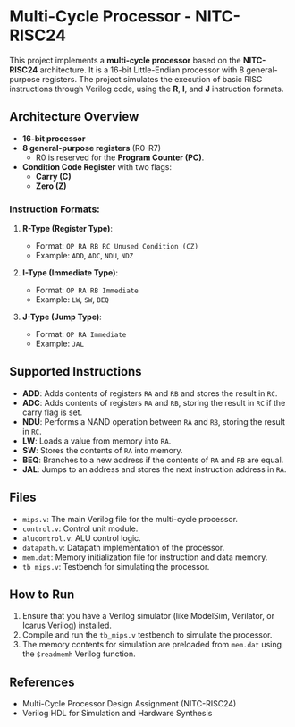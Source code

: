 # Multi-Cycle Processor - NITC-RISC24

This project implements a **multi-cycle processor** based on the **NITC-RISC24** architecture. It is a 16-bit Little-Endian processor with 8 general-purpose registers. The project simulates the execution of basic RISC instructions through Verilog code, using the **R**, **I**, and **J** instruction formats.

## Architecture Overview

- **16-bit processor**
- **8 general-purpose registers** (R0-R7)
  - R0 is reserved for the **Program Counter (PC)**.
- **Condition Code Register** with two flags:
  - **Carry (C)**
  - **Zero (Z)**

### Instruction Formats:

1. **R-Type (Register Type)**:

   - Format: `OP RA RB RC Unused Condition (CZ)`
   - Example: `ADD`, `ADC`, `NDU`, `NDZ`

2. **I-Type (Immediate Type)**:

   - Format: `OP RA RB Immediate`
   - Example: `LW`, `SW`, `BEQ`

3. **J-Type (Jump Type)**:
   - Format: `OP RA Immediate`
   - Example: `JAL`

## Supported Instructions

- **ADD**: Adds contents of registers `RA` and `RB` and stores the result in `RC`.
- **ADC**: Adds contents of registers `RA` and `RB`, storing the result in `RC` if the carry flag is set.
- **NDU**: Performs a NAND operation between `RA` and `RB`, storing the result in `RC`.
- **LW**: Loads a value from memory into `RA`.
- **SW**: Stores the contents of `RA` into memory.
- **BEQ**: Branches to a new address if the contents of `RA` and `RB` are equal.
- **JAL**: Jumps to an address and stores the next instruction address in `RA`.

## Files

- `mips.v`: The main Verilog file for the multi-cycle processor.
- `control.v`: Control unit module.
- `alucontrol.v`: ALU control logic.
- `datapath.v`: Datapath implementation of the processor.
- `mem.dat`: Memory initialization file for instruction and data memory.
- `tb_mips.v`: Testbench for simulating the processor.

## How to Run

1. Ensure that you have a Verilog simulator (like ModelSim, Verilator, or Icarus Verilog) installed.
2. Compile and run the `tb_mips.v` testbench to simulate the processor.
3. The memory contents for simulation are preloaded from `mem.dat` using the `$readmemh` Verilog function.

## References

- Multi-Cycle Processor Design Assignment (NITC-RISC24)
- Verilog HDL for Simulation and Hardware Synthesis
